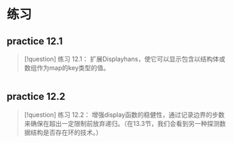 





# 练习
## practice 12.1
> [!question] 
> 练习 12.1： 扩展Displayhans，使它可以显示包含以结构体或数组作为map的key类型的值。
> 
``` go

```

## practice 12.2
> [!question] 
> 练习 12.2： 增强display函数的稳健性，通过记录边界的步数来确保在超出一定限制前放弃递归。（在13.3节，我们会看到另一种探测数据结构是否存在环的技术。）
``` go

```
